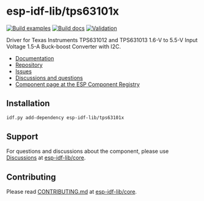 # esp-idf-lib/tps63101x

[![Build examples](https://github.com/esp-idf-lib/tps63101x/actions/workflows//build.yml/badge.svg)](https://github.com/esp-idf-lib/tps63101x/actions/workflows//build.yml)
[![Build docs](https://github.com/esp-idf-lib/tps63101x/actions/workflows//build-docs.yml/badge.svg)](https://github.com/esp-idf-lib/tps63101x/actions/workflows//build-docs.yml)
[![Validation](https://github.com/esp-idf-lib/tps63101x/actions/workflows//validate-component.yml/badge.svg)](https://github.com/esp-idf-lib/tps63101x/actions/workflows//validate-component.yml)

Driver for Texas Instruments TPS631012 and TPS631013 1.6-V to 5.5-V Input Voltage 1.5-A Buck-boost Converter with I2C.

* [Documentation](https://esp-idf-lib.github.io/tps63101x/)
* [Repository](https://github.com/esp-idf-lib/tps63101x)
* [Issues](https://github.com/esp-idf-lib/tps63101x/issues)
* [Discussions and questions](https://github.com/esp-idf-lib/core/discussions)
* [Component page at the ESP Component Registry](https://components.espressif.com/components/esp-idf-lib/tps63101x)

## Installation

```sh
idf.py add-dependency esp-idf-lib/tps63101x
```

## Support

For questions and discussions about the component, please use
[Discussions](https://github.com/esp-idf-lib/core/discussions)
at [esp-idf-lib/core](https://github.com/esp-idf-lib/core).

## Contributing

Please read [CONTRIBUTING.md](https://github.com/esp-idf-lib/core/blob/main/CONTRIBUTING.md)
at [esp-idf-lib/core](https://github.com/esp-idf-lib/core).
